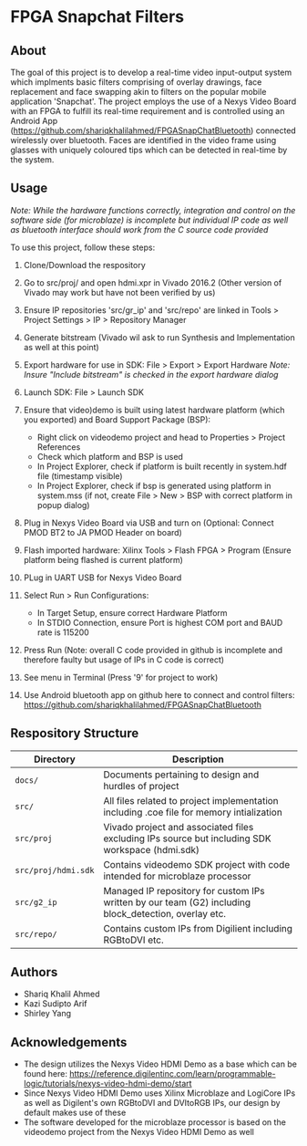 FPGA Snapchat Filters
=====================

About
-----
The goal of this project is to develop a real-time video input-output system which implments basic filters comprising of overlay drawings, face replacement and face swapping akin to filters on the popular mobile application 'Snapchat'. The project employs the use of a Nexys Video Board with an FPGA to fulfill its real-time requirement and is controlled using an Android App (https://github.com/shariqkhalilahmed/FPGASnapChatBluetooth) connected wirelessly over bluetooth. Faces are identified in the video frame using glasses with uniquely coloured tips which can be detected in real-time by the system.

Usage
-----

*Note: While the hardware functions correctly, integration and control on the software side (for microblaze) is incomplete but individual IP code as well as bluetooth interface should work from the C source code provided*

To use this project, follow these steps:  

1. Clone/Download the respository
   
2. Go to src/proj/ and open hdmi.xpr in Vivado 2016.2 (Other version of Vivado may work but have not been verified by us) 
   
3. Ensure IP repositories 'src/gr_ip' and 'src/repo' are linked in Tools > Project Settings > IP > Repository Manager

4. Generate bitstream (Vivado wil ask to run Synthesis and Implementation as well at this point)

5. Export hardware for use in SDK: File > Export > Export Hardware
	*Note: Insure *"Include bitstream"* is checked in the export hardware dialog*

6. Launch SDK: File > Launch SDK

7. Ensure that video)demo is built using latest hardware platform (which you exported) and Board Support Package (BSP):
	- Right click on videodemo project and head to Properties > Project References
	- Check which platform and BSP is used
	- In Project Explorer, check if platform is built recently in system.hdf file (timestamp visible)
	- In Project Explorer, check if bsp is generated using platform in system.mss (if not, create File > New > BSP with correct platform in popup dialog)

8. Plug in Nexys Video Board via USB and turn on (Optional: Connect PMOD BT2 to JA PMOD Header on board)

9. Flash imported hardware: Xilinx Tools > Flash FPGA > Program (Ensure platform being flashed is current platform)

10. PLug in UART USB for Nexys Video Board

11. Select Run > Run Configurations:
	- In Target Setup, ensure correct Hardware Platform
	- In STDIO Connection, ensure Port is highest COM port and BAUD rate is 115200

12. Press Run (Note: overall C code provided in github is incomplete and therefore faulty but usage of IPs in C code is correct)

13. See menu in Terminal (Press '9' for project to work)

13. Use Android bluetooth app on github here to connect and control filters: https://github.com/shariqkhalilahmed/FPGASnapChatBluetooth


Respository Structure
---------------------

| Directory           | Description                                                |
|-------------------- |------------------------------------------------------------|
| `docs/`             | Documents pertaining to design and hurdles of project      |
| `src/`              | All files related to project implementation including .coe file for memory intialization |
| `src/proj`          | Vivado project and associated files excluding IPs source but including SDK workspace (hdmi.sdk) |
| `src/proj/hdmi.sdk` | Contains videodemo SDK project with code intended for microblaze processor   |
| `src/g2_ip`         | Managed IP repository for custom IPs written by our team (G2) including block_detection, overlay etc. |
| `src/repo/`         | Contains custom IPs from Digilient including RGBtoDVI etc. |



Authors
-------
- Shariq Khalil Ahmed
- Kazi Sudipto Arif
- Shirley Yang

Acknowledgements
----------------
- The design utilizes the Nexys Video HDMI Demo as a base which can be found here: https://reference.digilentinc.com/learn/programmable-logic/tutorials/nexys-video-hdmi-demo/start
- Since Nexys Video HDMI Demo uses Xilinx Microblaze and LogiCore IPs as well as Digilent's own RGBtoDVI and DVItoRGB IPs, our design by default makes use of these
- The software developed for the microblaze processor is based on the videodemo project from the Nexys Video HDMI Demo as well
